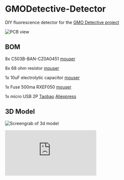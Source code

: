 # GMODetective-Detector

DIY fluorescence detector for the [GMO Detective project](https://gmodetective.com/)

![PCB view](https://github.com/MakerLabCRI/GMODetective-Detector/blob/main/img/LampBoxV0.31-THT-top.jpg)

## BOM

8x C503B-BAN-CZ0A0451 [mouser](https://www.mouser.fr/ProductDetail/Cree-Inc/C503B-BAN-CZ0A0451?qs=%2Fha2pyFaduidizlAeORLOPChSupn8qVQ9Kn4bl13zJ7nUG9%252B2UeDbT0K%252B9FgAF1f)

8x 68 ohm resistor [mouser](https://www.mouser.fr/ProductDetail/Yageo/CFR-25JT-52-68R?qs=%2Fha2pyFaduip15hodXcAQzG82qC8UTcP%2FVcFQd8KsgKmaA7VFXCJAQ%3D%3D)

1x 10uF electrolytic capacitor [mouser](https://www.mouser.fr/ProductDetail/Panasonic/ECA-1JM100B?qs=%2Fha2pyFadugf96c9oovEvKSc4mhyX5s0jUH4ND99LTDADYv5TkhqzA%3D%3D)

1x Fuse 500ma RXEF050 [mouser](https://www.mouser.fr/ProductDetail/Littelfuse/RXEF050?qs=k5V78Jg%2Feq7BserVMEB6DA%3D%3D)

1x micro USB 2P [Taobao](https://item.taobao.com/item.htm?spm=a230r.1.14.68.312b6bc3MnUb4G&id=597273597165&ns=1&abbucket=19#detail)
[Aliexpress](https://fr.aliexpress.com/item/4000049679173.html?spm=a2g0o.productlist.0.0.6fd1f912MCE4d2&algo_pvid=a3873bf6-c53e-42d9-8363-89ecb1d975f8&algo_expid=a3873bf6-c53e-42d9-8363-89ecb1d975f8-4&btsid=0b0a182b16071189178941562e2389&ws_ab_test=searchweb0_0,searchweb201602_,searchweb201603)

## 3D Model 

![Screengrab of 3d model](https://github.com/MakerLabCRI/GMODetective-Detector/blob/main/img/3D%20model.jpg)



![3D model](https://github.com/MakerLabCRI/GMODetective-Detector/blob/main/3D%20Model/LampBoxV0.31-THT%20v1.stl)
